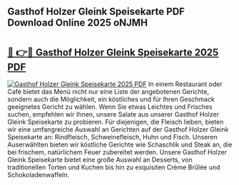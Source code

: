 ## Gasthof Holzer Gleink Speisekarte PDF Download Online 2025 oNJMH

# <h2><a href="http://gc8mzt3.nevu.top/?p=Gasthof+Holzer+Gleink+Speisekarte">🔗 👉🔴 Gasthof Holzer Gleink Speisekarte 2025 PDF</a></h2>

[![Gasthof Holzer Gleink Speisekarte 2025 PDF](https://i.imgur.com/dBaPXMq.png)](http://gc8mzt3.nevu.top/?p=Gasthof+Holzer+Gleink+Speisekarte)
In einem Restaurant oder Café bietet das Menü nicht nur eine Liste der angebotenen Gerichte, sondern auch die Möglichkeit, ein köstliches und für Ihren Geschmack geeignetes Gericht zu wählen. Wenn Sie etwas Leichtes und Frisches suchen, empfehlen wir Ihnen, unsere Salate aus unserer Gasthof Holzer Gleink Speisekarte zu probieren. Für diejenigen, die Fleisch lieben, bieten wir eine umfangreiche Auswahl an Gerichten auf der Gasthof Holzer Gleink Speisekarte an: Rindfleisch, Schweinefleisch, Huhn und Fisch. Unseren Auserwählten bieten wir köstliche Gerichte wie Schaschlik und Steak an, die bei frischem, natürlichem Feuer zubereitet werden. Unsere Gasthof Holzer Gleink Speisekarte bietet eine große Auswahl an Desserts, von traditionellen Torten und Kuchen bis hin zu exquisiten Crème Brûlée und Schokoladenwaffeln.
